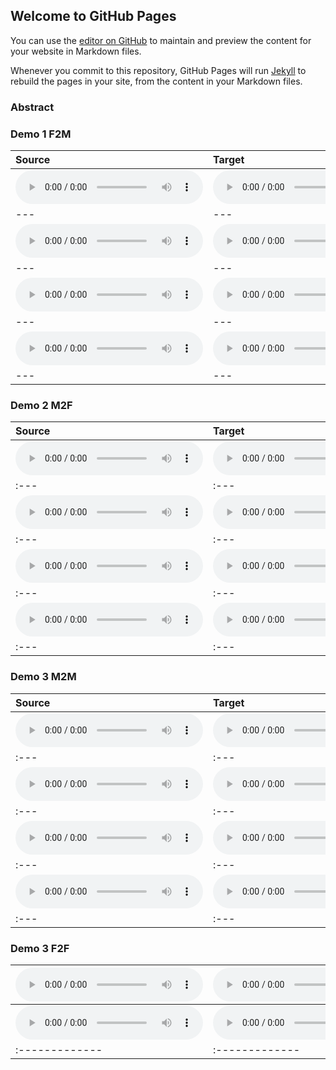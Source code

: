 ## Welcome to GitHub Pages

You can use the [editor on GitHub](https://github.com/ericwudayi/vqvc/edit/master/index.md) to maintain and preview the content for your website in Markdown files.

Whenever you commit to this repository, GitHub Pages will run [Jekyll](https://jekyllrb.com/) to rebuild the pages in your site, from the content in your Markdown files.

### Abstract


### Demo 1 F2M

| **Source** | **Target** | **Converted** |
| :--- | :--- | :--- |
| <audio src="demo/demo12/inp.wav" controls preload></audio> | <audio src="demo/demo12/inp2.wav" controls preload></audio> | <audio src="demo/demo12/convert.wav" controls preload></audio> |
| --- | --- | --- |
| <audio src="demo/demo02/inp.wav" controls preload></audio> | <audio src="demo/demo02/inp2.wav" controls preload></audio> | <audio src="demo/demo02/convert.wav" controls preload></audio> |
| --- | --- | --- |
| <audio src="demo/demo03/inp.wav" controls preload></audio> | <audio src="demo/demo03/inp2.wav" controls preload></audio> | <audio src="demo/demo03/convert.wav" controls preload></audio> |
| --- | --- | --- |
| <audio src="demo/demo05/inp.wav" controls preload></audio> | <audio src="demo/demo05/inp2.wav" controls preload></audio> | <audio src="demo/demo05/convert.wav" controls preload></audio> |
| --- | --- | --- |

### Demo 2 M2F
| **Source** | **Target** | **Converted** |
| :--- | :--- | :--- |
| <audio src="demo/demo04/inp.wav" controls preload></audio> | <audio src="demo/demo04/inp2.wav" controls preload></audio> | <audio src="demo/demo04/convert.wav" controls preload></audio> |
| :--- | :--- | :--- |
| <audio src="demo/demom2f02/inp.wav" controls preload></audio> | <audio src="demo/demom2f02/inp2.wav" controls preload></audio> | <audio src="demo/demom2f02/convert.wav" controls preload></audio> |
| :--- | :--- | :--- |
| <audio src="demo/demom2f03/inp.wav" controls preload></audio> | <audio src="demo/demom2f03/inp.wav" controls preload></audio> | <audio src="demo/demom2f03/convert.wav" controls preload></audio> |
| :--- | :--- | :--- |
| <audio src="demo/demom2f04/inp.wav" controls preload></audio> | <audio src="demo/demom2f04/inp2.wav" controls preload></audio> | <audio src="demo/demom2f04/convert.wav" controls preload></audio> |
| :--- | :--- | :--- |

### Demo 3 M2M
| **Source** | **Target** | **Converted** |
| :--- | :--- | :--- |
| <audio src="demo/demom2m01/inp.wav" controls preload></audio> | <audio src="demo/demom2m01/inp2.wav" controls preload></audio> | <audio src="demo/demom2m01/convert.wav" controls preload></audio> |
| :--- | :--- | :--- |
| <audio src="demo/demom2m02/inp.wav" controls preload></audio> | <audio src="demo/demom2m02/inp2.wav" controls preload></audio> | <audio src="demo/demom2m02/convert.wav" controls preload></audio> |
| :--- | :--- | :--- |
| <audio src="demo/demom2m03/inp.wav" controls preload></audio> | <audio src="demo/demom2m03/inp.wav" controls preload></audio> | <audio src="demo/demom2m03/convert.wav" controls preload></audio> |
| :--- | :--- | :--- |
| <audio src="demo/demom2m04/inp.wav" controls preload></audio> | <audio src="demo/demom2m04/inp2.wav" controls preload></audio> | <audio src="demo/demom2m04/convert.wav" controls preload></audio> |
| :--- | :--- | :--- |

### Demo 3 F2F
| <audio src="demo/demo10/inp.wav" controls preload></audio> | <audio src="demo/demo10/inp2.wav" controls preload></audio> | <audio src="demo/demo10/convert.wav" controls preload></audio> |
|:-------------|:-------------|:-------------|
| <audio src="demo/demo11/inp.wav" controls preload></audio> | <audio src="demo/demo11/inp2.wav" controls preload></audio> | <audio src="demo/demo11/convert.wav" controls preload></audio> |
|:-------------|:-------------|:-------------|
